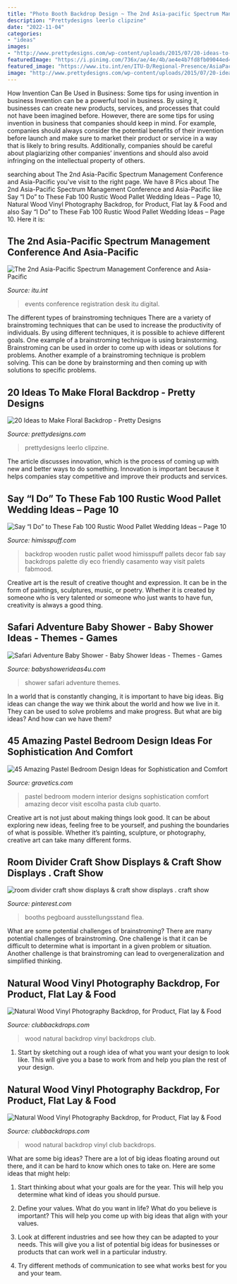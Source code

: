 ```yaml
---
title: "Photo Booth Backdrop Design ~ The 2nd Asia-pacific Spectrum Management Conference And Asia-pacific"
description: "Prettydesigns leerlo clipzine"
date: "2022-11-04"
categories:
- "ideas"
images:
- "http://www.prettydesigns.com/wp-content/uploads/2015/07/20-ideas-to-make-floral-backdrop8.jpg"
featuredImage: "https://i.pinimg.com/736x/ae/4e/4b/ae4e4b7fd8fb09044ed43646ba0c283f.jpg"
featured_image: "https://www.itu.int/en/ITU-D/Regional-Presence/AsiaPacific/Documents/Events/2016/Apr-Digital2016/RegistrationDesk.jpg"
image: "http://www.prettydesigns.com/wp-content/uploads/2015/07/20-ideas-to-make-floral-backdrop8.jpg"
---
```



How Invention Can Be Used in Business: Some tips for using invention in business
Invention can be a powerful tool in business. By using it, businesses can create new products, services, and processes that could not have been imagined before. However, there are some tips for using invention in business that companies should keep in mind. For example, companies should always consider the potential benefits of their invention before launch and make sure to market their product or service in a way that is likely to bring results. Additionally, companies should be careful about plagiarizing other companies’ inventions and should also avoid infringing on the intellectual property of others.

	

		
searching about The 2nd Asia-Pacific Spectrum Management Conference and Asia-Pacific you've visit to the right page. We have 8 Pics about The 2nd Asia-Pacific Spectrum Management Conference and Asia-Pacific like Say “I Do” to These Fab 100 Rustic Wood Pallet Wedding Ideas – Page 10, Natural Wood Vinyl Photography Backdrop, for Product, Flat lay &amp; Food and also Say “I Do” to These Fab 100 Rustic Wood Pallet Wedding Ideas – Page 10. Here it is:
		
    
## The 2nd Asia-Pacific Spectrum Management Conference And Asia-Pacific

<img loading=lazy src="https://www.itu.int/en/ITU-D/Regional-Presence/AsiaPacific/Documents/Events/2016/Apr-Digital2016/RegistrationDesk.jpg" onerror="this.onerror=null;this.src='https://tse4.mm.bing.net/th?id=OIP.cVoT3f8gbKNbZ8bx3XMoHwHaEO&amp;pid=15.1';" alt="The 2nd Asia-Pacific Spectrum Management Conference and Asia-Pacific">

_Source: itu.int_

>events conference registration desk itu digital. 

	

The different types of brainstroming techniques
There are a variety of brainstroming techniques that can be used to increase the productivity of individuals. By using different techniques, it is possible to achieve different goals. One example of a brainstroming technique is using brainstorming. Brainstroming can be used in order to come up with ideas or solutions for problems. Another example of a brainstroming technique is problem solving. This can be done by brainstorming and then coming up with solutions to specific problems.

    
## 20 Ideas To Make Floral Backdrop - Pretty Designs

<img loading=lazy src="http://www.prettydesigns.com/wp-content/uploads/2015/07/20-ideas-to-make-floral-backdrop8.jpg" onerror="this.onerror=null;this.src='https://tse3.mm.bing.net/th?id=OIP.JEzpeY9e4OuUtpWpAP6CpAHaLH&amp;pid=15.1';" alt="20 Ideas to Make Floral Backdrop - Pretty Designs">

_Source: prettydesigns.com_

>prettydesigns leerlo clipzine. 

	

The article discusses innovation, which is the process of coming up with new and better ways to do something. Innovation is important because it helps companies stay competitive and improve their products and services.

    
## Say “I Do” To These Fab 100 Rustic Wood Pallet Wedding Ideas – Page 10

<img loading=lazy src="http://www.himisspuff.com/wp-content/uploads/2016/09/wooden-palette-wedding-backdrop-idecor.jpg" onerror="this.onerror=null;this.src='https://tse4.mm.bing.net/th?id=OIP.ZrTal5zzS6NJ7t6podmhRwHaLH&amp;pid=15.1';" alt="Say “I Do” to These Fab 100 Rustic Wood Pallet Wedding Ideas – Page 10">

_Source: himisspuff.com_

>backdrop wooden rustic pallet wood himisspuff pallets decor fab say backdrops palette diy eco friendly casamento way visit palets fabmood. 

	

Creative art is the result of creative thought and expression. It can be in the form of paintings, sculptures, music, or poetry. Whether it is created by someone who is very talented or someone who just wants to have fun, creativity is always a good thing.

    
## Safari Adventure Baby Shower - Baby Shower Ideas - Themes - Games

<img loading=lazy src="https://babyshowerideas4u.com/wp-content/uploads/2017/04/Safari-Adventure-Baby-Shower-Guest-Centerpiece-600x762.jpg" onerror="this.onerror=null;this.src='https://tse4.mm.bing.net/th?id=OIP.3oBekOa8bc4hsjDDqGd7xQHaJZ&amp;pid=15.1';" alt="Safari Adventure Baby Shower - Baby Shower Ideas - Themes - Games">

_Source: babyshowerideas4u.com_

>shower safari adventure themes. 

	

In a world that is constantly changing, it is important to have big ideas. Big ideas can change the way we think about the world and how we live in it. They can be used to solve problems and make progress. But what are big ideas? And how can we have them?

    
## 45 Amazing Pastel Bedroom Design Ideas For Sophistication And Comfort

<img loading=lazy src="https://www.gravetics.com/wp-content/uploads/2017/09/Modern-Pastel-Interior-Designs-Ideas.jpg" onerror="this.onerror=null;this.src='https://tse4.mm.bing.net/th?id=OIP.fr1JWaxPyVIIuHKk_BMcGQC-FH&amp;pid=15.1';" alt="45 Amazing Pastel Bedroom Design Ideas for Sophistication and Comfort">

_Source: gravetics.com_

>pastel bedroom modern interior designs sophistication comfort amazing decor visit escolha pasta club quarto. 

	

Creative art is not just about making things look good. It can be about exploring new ideas, feeling free to be yourself, and pushing the boundaries of what is possible. Whether it’s painting, sculpture, or photography, creative art can take many different forms.

    
## Room Divider Craft Show Displays &amp; Craft Show Displays . Craft Show

<img loading=lazy src="https://i.pinimg.com/736x/ae/4e/4b/ae4e4b7fd8fb09044ed43646ba0c283f.jpg" onerror="this.onerror=null;this.src='https://tse3.mm.bing.net/th?id=OIP.cKlfmXByqPwN-jN0ArZp6QAAAA&amp;pid=15.1';" alt="room divider craft show displays &amp; craft show displays . craft show">

_Source: pinterest.com_

>booths pegboard ausstellungsstand flea. 

	

What are some potential challenges of brainstroming?
There are many potential challenges of brainstroming. One challenge is that it can be difficult to determine what is important in a given problem or situation. Another challenge is that brainstroming can lead to overgeneralization and simplified thinking.

    
## Natural Wood Vinyl Photography Backdrop, For Product, Flat Lay &amp; Food

<img loading=lazy src="https://cdn.shopify.com/s/files/1/0016/5370/2750/products/club-backdrops-natural-wood-2_1200x1200.jpg?v=1575300625" onerror="this.onerror=null;this.src='https://tse3.mm.bing.net/th?id=OIP.TAhq8kuEOoQWz5DEqZbZDgHaKX&amp;pid=15.1';" alt="Natural Wood Vinyl Photography Backdrop, for Product, Flat lay &amp; Food">

_Source: clubbackdrops.com_

>wood natural backdrop vinyl backdrops club. 

	

1. Start by sketching out a rough idea of what you want your design to look like. This will give you a base to work from and help you plan the rest of your design.

    
## Natural Wood Vinyl Photography Backdrop, For Product, Flat Lay &amp; Food

<img loading=lazy src="http://cdn.shopify.com/s/files/1/0016/5370/2750/products/photography-backdrop-club-natural-wood-001_1200x1200.jpg?v=1575299703" onerror="this.onerror=null;this.src='https://tse2.mm.bing.net/th?id=OIP.n4YEkOMp1opaKHDs1vWbMQHaKY&amp;pid=15.1';" alt="Natural Wood Vinyl Photography Backdrop, for Product, Flat lay &amp; Food">

_Source: clubbackdrops.com_

>wood natural backdrop vinyl club backdrops. 

	

What are some big ideas?
There are a lot of big ideas floating around out there, and it can be hard to know which ones to take on. Here are some ideas that might help:
1. Start thinking about what your goals are for the year. This will help you determine what kind of ideas you should pursue.

2. Define your values. What do you want in life? What do you believe is important? This will help you come up with big ideas that align with your values.

3. Look at different industries and see how they can be adapted to your needs. This will give you a list of potential big ideas for businesses or products that can work well in a particular industry.

4. Try different methods of communication to see what works best for you and your team.

